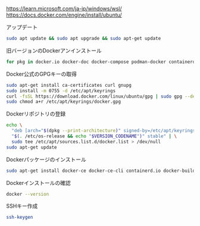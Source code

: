 https://learn.microsoft.com/ja-jp/windows/wsl/  
https://docs.docker.com/engine/install/ubuntu/  

アップデート
```bash
sudo apt update && sudo apt upgrade && sudo apt-get update
```
旧バージョンのDockerアンインストール
```bash
for pkg in docker.io docker-doc docker-compose podman-docker containerd runc; do sudo apt-get remove $pkg; done
```
Docker公式のGPGキーの取得
```bash
sudo apt-get install ca-certificates curl gnupg
sudo install -m 0755 -d /etc/apt/keyrings
curl -fsSL https://download.docker.com/linux/ubuntu/gpg | sudo gpg --dearmor -o /etc/apt/keyrings/docker.gpg
sudo chmod a+r /etc/apt/keyrings/docker.gpg
```
Dockerリポジトリの登録
```bash
echo \
  "deb [arch="$(dpkg --print-architecture)" signed-by=/etc/apt/keyrings/docker.gpg] https://download.docker.com/linux/ubuntu \
  "$(. /etc/os-release && echo "$VERSION_CODENAME")" stable" | \
  sudo tee /etc/apt/sources.list.d/docker.list > /dev/null
sudo apt-get update
```
Dockerパッケージのインストール
```bash
sudo apt-get install docker-ce docker-ce-cli containerd.io docker-buildx-plugin docker-compose-plugin
```
Dockerインストールの確認
```bash
docker --version
```
SSHキー作成
```bash
ssh-keygen
```
